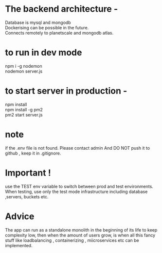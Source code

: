# The backend architecture -

Database is mysql and mongodb <br>
Dockerising can be possible in the future. <br>
Connects remotely to planetscale and mongodb atlas.

# to run in dev mode

npm i -g nodemon <br>
nodemon server.js

# to start server in production -

npm install <br>
npm install -g pm2 <br>
pm2 start server.js<br>

# note

if the .env file is not found. Please contact admin
And DO NOT push it to github , keep it in .gitignore.

# Important !

use the TEST env variable to switch between prod and test environments.
When testing, use only the test mode infrastructure including database ,servers, buckets etc.

# Advice

The app can run as a standalone monolith in the beginning of its life to keep complexity low, then when the amount of users grow, is when all this fancy stuff like loadbalancing , containerizing , miicroservices etc can be implemented.



